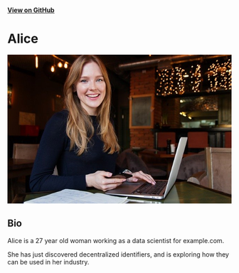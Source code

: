 
#### [View on GitHub](https://github.com/transmute-industries/did.actor)

# Alice

<img src="./profile.jpg" alt="profile" />

## Bio

Alice is a 27 year old woman working as a data scientist for example.com. 

She has just discovered decentralized identifiers, and is exploring how they can be used in her industry.